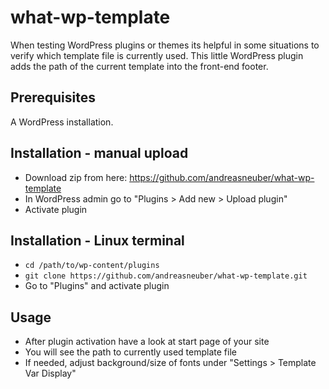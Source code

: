 # what-wp-template
When testing WordPress plugins or themes its helpful in some situations to verify which template file is currently used. This little WordPress plugin adds the path of the current template into the front-end footer.

## Prerequisites
A WordPress installation.

## Installation - manual upload
- Download zip from here: https://github.com/andreasneuber/what-wp-template
- In WordPress admin go to "Plugins > Add new > Upload plugin"
- Activate plugin

## Installation - Linux terminal
- `cd /path/to/wp-content/plugins`
- `git clone https://github.com/andreasneuber/what-wp-template.git`
- Go to "Plugins" and activate plugin

## Usage
- After plugin activation have a look at start page of your site
- You will see the path to currently used template file
- If needed, adjust background/size of fonts under "Settings > Template Var Display"
